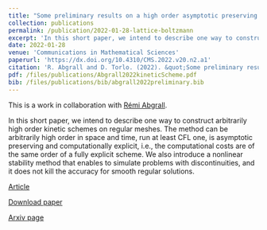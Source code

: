 ```yaml
---
title: "Some preliminary results on a high order asymptotic preserving computationally explicit kinetic scheme"
collection: publications
permalink: /publication/2022-01-28-lattice-boltzmann
excerpt: 'In this short paper, we intend to describe one way to construct arbitrarily high order kinetic schemes on regular meshes. The method can be arbitrarily high order in space and time, run at least CFL one, is asymptotic preserving and computationally explicit, i.e., the computational costs are of the same order of a fully explicit scheme. We also introduce a nonlinear stability method that enables to simulate problems with discontinuities, and it does not kill the accuracy for smooth regular solutions. [Download paper](/files/publications/Abgrall2022kineticScheme.pdf)'
date: 2022-01-28
venue: 'Communications in Mathematical Sciences'
paperurl: 'https://dx.doi.org/10.4310/CMS.2022.v20.n2.a1'
citation: 'R. Abgrall and D. Torlo. (2022). &quot;Some preliminary results on a high order asymptotic preserving computationally explicit kinetic scheme. &quot; <i>Communications in Mathematical Sciences</i>, 20, 2, 297-326. https://dx.doi.org/10.4310/CMS.2022.v20.n2.a1.'
pdf: /files/publications/Abgrall2022kineticScheme.pdf
bib: /files/publications/bib/abgrall2022preliminary.bib
---
```

This is a work in collaboration with [Rémi Abgrall](https://www.math.uzh.ch/index.php?id=people&key1=8882).

In this short paper, we intend to describe one way to construct arbitrarily high order kinetic schemes on regular meshes. The method can be arbitrarily high order in space and time, run at least CFL one, is asymptotic preserving and computationally explicit, i.e., the computational costs are of the same order of a fully explicit scheme. We also introduce a nonlinear stability method that enables to simulate problems with discontinuities, and it does not kill the accuracy for smooth regular solutions.

[Article](https://dx.doi.org/10.4310/CMS.2022.v20.n2.a1)

[Download paper](/files/publications/Abgrall2022kineticScheme.pdf)

[Arxiv page](https://arxiv.org/abs/1904.12928)
